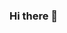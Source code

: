 ### Hi there 👋

<!--
**Thangarajtk/Thangarajtk** is a ✨ _special_ ✨ repository because its `README.md` (this file) appears on your GitHub profile.

Here are some ideas to get you started:

- 🔭 I’m currently working on Full Stack Automation (Web/API/Mobile)
- 🌱 I’m currently learning DevOps
- 🤔 I’m looking for help with 
- 💬 Ask me about Anything related to automation
